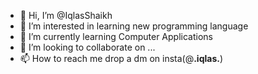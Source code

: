 - 👋 Hi, I’m @IqlasShaikh
- 👀 I’m interested in learning new programming language 
- 🌱 I’m currently learning Computer Applications
- 💞️ I’m looking to collaborate on ...
- 📫 How to reach me drop a dm on insta(@__.iqlas.__)

<!---
IqlasShaikh/IqlasShaikh is a ✨ special ✨ repository because its `README.md` (this file) appears on your GitHub profile.
You can click the Preview link to take a look at your changes.
--->
